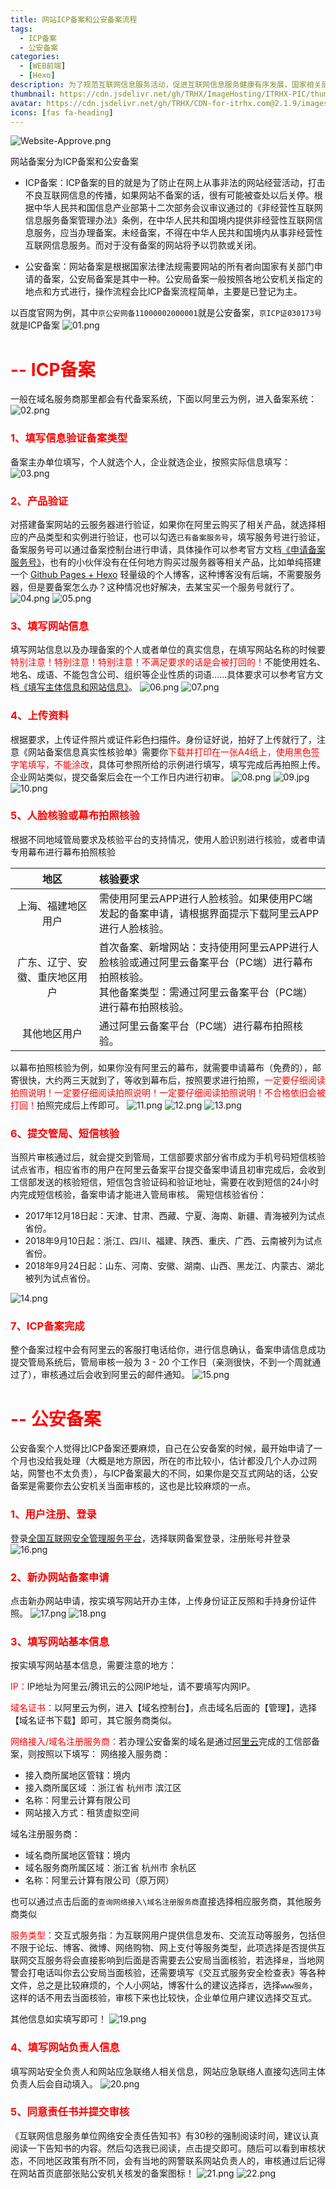 ```yaml
---
title: 网站ICP备案和公安备案流程
tags: 
  - ICP备案
  - 公安备案
categories:
  - [WEB前端]
  - [Hexo]
description: 为了规范互联网信息服务活动，促进互联网信息服务健康有序发展，国家相关部门要求在国内的所有网站都必须备案(使用海外服务器则不需要备案)，未备案的域名不能使用国内服务器。部分推广平台也需要备案才可以开通。
thumbnail: https://cdn.jsdelivr.net/gh/TRHX/ImageHosting/ITRHX-PIC/thumbnail/NationalEmblem.png
avatar: https://cdn.jsdelivr.net/gh/TRHX/CDN-for-itrhx.com@2.1.9/images/trhx.png
icons: [fas fa-heading]
---
```


![Website-Approve.png](https://cdn.jsdelivr.net/gh/TRHX/ImageHosting/ITRHX-PIC/A23/Website-Approve.png)

网站备案分为ICP备案和公安备案
- ICP备案：ICP备案的目的就是为了防止在网上从事非法的网站经营活动，打击不良互联网信息的传播，如果网站不备案的话，很有可能被查处以后关停。根据中华人民共和国信息产业部第十二次部务会议审议通过的《非经营性互联网信息服务备案管理办法》条例，在中华人民共和国境内提供非经营性互联网信息服务，应当办理备案。未经备案，不得在中华人民共和国境内从事非经营性互联网信息服务。而对于没有备案的网站将予以罚款或关闭。

- 公安备案：网站备案是根据国家法律法规需要网站的所有者向国家有关部门申请的备案，公安局备案是其中一种。公安局备案一般按照各地公安机关指定的地点和方式进行，操作流程会比ICP备案流程简单，主要是已登记为主。

以百度官网为例，其中`京公安网备11000002000001`就是公安备案，`京ICP证030173号 `就是ICP备案
![01.png](https://cdn.jsdelivr.net/gh/TRHX/ImageHosting/ITRHX-PIC/A23/01.png)
# <font color=#FF0000> -- ICP备案 </font>
一般在域名服务商那里都会有代备案系统，下面以阿里云为例，进入备案系统：
![02.png](https://cdn.jsdelivr.net/gh/TRHX/ImageHosting/ITRHX-PIC/A23/02.png)

### <font color=#FF0000>1、填写信息验证备案类型</font>
备案主办单位填写，个人就选个人，企业就选企业，按照实际信息填写：
![03.png](https://cdn.jsdelivr.net/gh/TRHX/ImageHosting/ITRHX-PIC/A23/03.png)
### <font color=#FF0000>2、产品验证</font>
对搭建备案网站的云服务器进行验证，如果你在阿里云购买了相关产品，就选择相应的产品类型和实例进行验证，也可以勾选`已有备案服务号`，填写服务号进行验证，备案服务号可以通过备案控制台进行申请，具体操作可以参考官方文档[《申请备案服务号》](https://help.aliyun.com/knowledge_detail/36938.html)，也有的小伙伴没有在任何地方购买过服务器等相关产品，比如单纯搭建一个 [Github Pages + Hexo](https://blog.csdn.net/qq_36759224/article/details/82121420) 轻量级的个人博客，这种博客没有后端，不需要服务器，但是要备案怎么办？这种情况也好解决，去某宝买一个服务号就行了。
![04.png](https://cdn.jsdelivr.net/gh/TRHX/ImageHosting/ITRHX-PIC/A23/04.png)
![05.png](https://cdn.jsdelivr.net/gh/TRHX/ImageHosting/ITRHX-PIC/A23/05.png)
### <font color=#FF0000>3、填写网站信息</font>
填写网站信息以及办理备案的个人或者单位的真实信息，在填写网站名称的时候要<font color=#FF0000>特别注意！特别注意！特别注意！不满足要求的话是会被打回的！</font>不能使用姓名、地名、成语、不能包含公司、组织等企业性质的词语......具体要求可以参考官方文档[《填写主体信息和网站信息》](https://help.aliyun.com/knowledge_detail/36948.html?spm=a2c4g.11186623.6.573.6e1369a5ZNlC0v)。
![06.png](https://cdn.jsdelivr.net/gh/TRHX/ImageHosting/ITRHX-PIC/A23/06.png)
![07.png](https://cdn.jsdelivr.net/gh/TRHX/ImageHosting/ITRHX-PIC/A23/07.png)
### <font color=#FF0000>4、上传资料</font>
根据要求，上传证件照片或证件彩色扫描件。身份证好说，拍好了上传就行了，注意《网站备案信息真实性核验单》需要你<font color=#FF0000>下载并打印在一张A4纸上，使用黑色签字笔填写，不能涂改</font>，具体可参照所给的示例进行填写，填写完成后再拍照上传。企业网站类似，提交备案后会在一个工作日内进行初审。
![08.png](https://cdn.jsdelivr.net/gh/TRHX/ImageHosting/ITRHX-PIC/A23/08.png)
![09.jpg](https://cdn.jsdelivr.net/gh/TRHX/ImageHosting/ITRHX-PIC/A23/09.jpg)
![10.png](https://cdn.jsdelivr.net/gh/TRHX/ImageHosting/ITRHX-PIC/A23/10.png)
### <font color=#FF0000>5、人脸核验或幕布拍照核验</font>
根据不同地域管局要求及核验平台的支持情况，使用人脸识别进行核验，或者申请专用幕布进行幕布拍照核验

| 地区 | 核验要求 |
|:--:|:--|
| 上海、福建地区用户 | 需使用阿里云APP进行人脸核验。如果使用PC端发起的备案申请，请根据界面提示下载阿里云APP进行人脸核验。 |
| 广东、辽宁、安徽、重庆地区用户 | 首次备案、新增网站：支持使用阿里云APP进行人脸核验或通过阿里云备案平台（PC端）进行幕布拍照核验。<br>其他备案类型：需通过阿里云备案平台（PC端）进行幕布拍照核验。|
| 其他地区用户 | 通过阿里云备案平台（PC端）进行幕布拍照核验。 |


以幕布拍照核验为例，如果你没有阿里云的幕布，就需要申请幕布（免费的），邮寄很快，大约两三天就到了，等收到幕布后，按照要求进行拍照，<font color=#FF0000>一定要仔细阅读拍照说明！一定要仔细阅读拍照说明！一定要仔细阅读拍照说明！不合格依旧会被打回！</font>拍照完成后上传即可。
![11.png](https://cdn.jsdelivr.net/gh/TRHX/ImageHosting/ITRHX-PIC/A23/11.png)
![12.png](https://cdn.jsdelivr.net/gh/TRHX/ImageHosting/ITRHX-PIC/A23/12.png)
![13.png](https://cdn.jsdelivr.net/gh/TRHX/ImageHosting/ITRHX-PIC/A23/13.png)
### <font color=#FF0000>6、提交管局、短信核验</font>
当照片审核通过后，就会提交到管局，工信部要求部分省市成为手机号码短信核验试点省市，相应省市的用户在阿里云备案平台提交备案申请且初审完成后，会收到工信部发送的核验短信，短信包含验证码和验证地址，需要在收到短信的24小时内完成短信核验，备案申请才能进入管局审核。
需短信核验省份：

 - 2017年12月18日起：天津、甘肃、西藏、宁夏、海南、新疆、青海被列为试点省份。
 - 2018年9月10日起：浙江、四川、福建、陕西、重庆、广西、云南被列为试点省份。
 - 2018年9月24日起：山东、河南、安徽、湖南、山西、黑龙江、内蒙古、湖北被列为试点省份。

![14.png](https://cdn.jsdelivr.net/gh/TRHX/ImageHosting/ITRHX-PIC/A23/14.png)
### <font color=#FF0000>7、ICP备案完成</font>
整个备案过程中会有阿里云的客服打电话给你，进行信息确认，备案申请信息成功提交管局系统后，管局审核一般为 3 - 20 个工作日（亲测很快，不到一个周就通过了），审核通过后会收到阿里云的邮件通知。
![15.png](https://cdn.jsdelivr.net/gh/TRHX/ImageHosting/ITRHX-PIC/A23/15.png)
# <font color=#FF0000> -- 公安备案 </font>
公安备案个人觉得比ICP备案还要麻烦，自己在公安备案的时候，最开始申请了一个月也没给我处理（大概是地方原因，所在的市比较小，估计都没几个人办过网站，网警也不太负责），与ICP备案最大的不同，如果你是交互式网站的话，公安备案是需要你去公安机关当面审核的，这也是比较麻烦的一点。
### <font color=#FF0000>1、用户注册、登录</font>
登录[全国互联网安全管理服务平台](http://www.beian.gov.cn)，选择联网备案登录，注册账号并登录
![16.png](https://cdn.jsdelivr.net/gh/TRHX/ImageHosting/ITRHX-PIC/A23/16.png)
### <font color=#FF0000>2、新办网站备案申请</font>
点击新办网站申请，按实填写网站开办主体，上传身份证正反照和手持身份证件照。
![17.png](https://cdn.jsdelivr.net/gh/TRHX/ImageHosting/ITRHX-PIC/A23/17.png)
![18.png](https://cdn.jsdelivr.net/gh/TRHX/ImageHosting/ITRHX-PIC/A23/18.png)
### <font color=#FF0000>3、填写网站基本信息</font>
按实填写网站基本信息，需要注意的地方：

<font color=#FF0000>IP：</font>IP地址为阿里云/腾讯云的公网IP地址，请不要填写内网IP。

<font color=#FF0000>域名证书：</font>以阿里云为例，进入【域名控制台】，点击域名后面的【管理】，选择【域名证书下载】即可，其它服务商类似。

<font color=#FF0000>网络接入/域名注册服务商：</font>若办理公安备案的域名是通过[阿里云](https://www.aliyun.com/)完成的工信部备案，则按照以下填写：
网络接入服务商：
- 接入商所属地区管辖：境内
- 接入商所属区域 ：浙江省 杭州市 滨江区
- 名称：阿里云计算有限公司
- 网站接入方式：租赁虚拟空间

域名注册服务商：
- 域名商所属地区管辖：境内
- 域名服务商所属区域：浙江省 杭州市 余杭区 
- 名称：阿里云计算有限公司（原万网）

也可以通过点击后面的`查询网络接入\域名注册服务商`直接选择相应服务商，其他服务商类似

<font color=#FF0000>服务类型：</font>交互式服务指：为互联网用户提供信息发布、交流互动等服务，包括但不限于论坛、博客、微博、网络购物、网上支付等服务类型，此项选择是否提供互联网交互服务将会直接影响到后面是否需要去公安局当面核验，若选择`是`，当地网警会打电话叫你去公安局当面核验，还需要填写《交互式服务安全检查表》等各种文件，总之是比较麻烦的，个人小网站，博客什么的建议选择`否`，选择`www服务`，这样的话不用去当面核验，审核下来也比较快，企业单位用户建议选择交互式。

其他信息如实填写即可！
![19.png](https://cdn.jsdelivr.net/gh/TRHX/ImageHosting/ITRHX-PIC/A23/19.png)
### <font color=#FF0000>4、填写网站负责人信息</font>
填写网站安全负责人和网站应急联络人相关信息，网站应急联络人直接勾选同主体负责人后会自动填入。
![20.png](https://cdn.jsdelivr.net/gh/TRHX/ImageHosting/ITRHX-PIC/A23/20.png)
### <font color=#FF0000>5、同意责任书并提交审核</font>
《互联网信息服务单位网络安全责任告知书》有30秒的强制阅读时间，建议认真阅读一下告知书的内容。然后勾选我已阅读，点击提交即可。随后可以看到审核状态，不同地区政策有所不同，会有当地的网警联系网站负责人的，审核通过后记得在网站首页底部张贴公安机关核发的备案图标！
![21.png](https://cdn.jsdelivr.net/gh/TRHX/ImageHosting/ITRHX-PIC/A23/21.png)
![22.png](https://cdn.jsdelivr.net/gh/TRHX/ImageHosting/ITRHX-PIC/A23/22.png)

